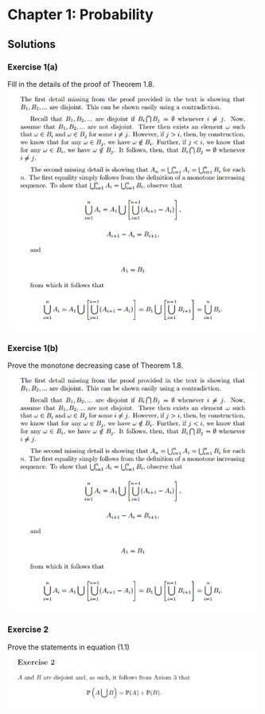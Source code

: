 # Chapter 1: Probability
## Solutions
### Exercise 1(a)
Fill in the details of the proof of Theorem 1.8.
![alt text](latex/ch1_1a.png "Exercise 1(a) Solution")
### Exercise 1(b)
Prove the monotone decreasing case of Theorem 1.8.
![alt text](latex/ch1_1a.png "Exercise 1(a) Solution")
### Exercise 2
Prove the statements in equation (1.1)
![alt text](latex/ch1_2.png "Exercise 2) Solution")